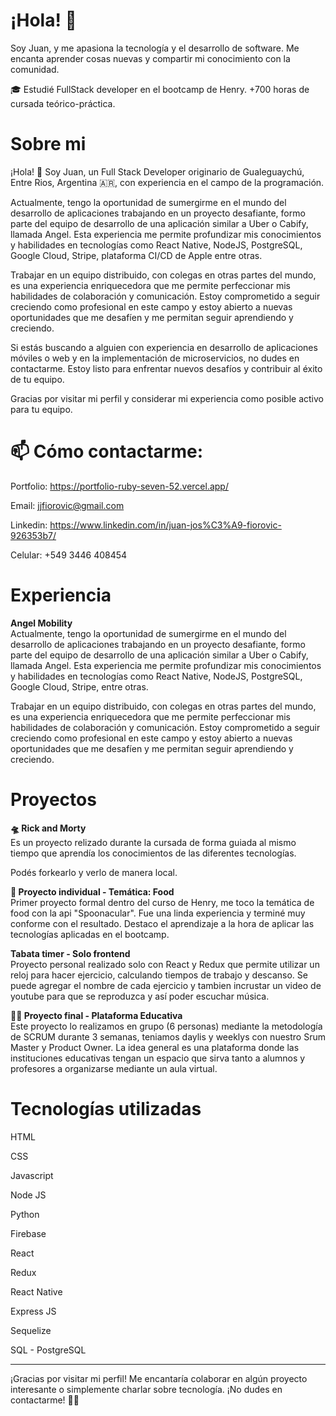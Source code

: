 # **¡Hola!** 👋
Soy Juan, y me apasiona la tecnología y el desarrollo de software. Me encanta aprender cosas nuevas y compartir mi conocimiento con la comunidad.

🎓 Estudié FullStack developer en el bootcamp de Henry. +700 horas de cursada teórico-práctica.

# **Sobre mi**

¡Hola! 👋 Soy Juan, un Full Stack Developer originario de Gualeguaychú, Entre Rios, Argentina 🇦🇷, con experiencia en el campo de la programación.

 Actualmente, tengo la oportunidad de sumergirme en el mundo del desarrollo de aplicaciones trabajando en un proyecto desafiante, formo parte del equipo de desarrollo de una aplicación similar a Uber o Cabify, llamada Angel. Esta experiencia me permite profundizar mis conocimientos y habilidades en tecnologías como React Native, NodeJS, PostgreSQL, Google Cloud, Stripe, plataforma CI/CD de Apple entre otras.

Trabajar en un equipo distribuido, con colegas en otras partes del mundo, es una experiencia enriquecedora que me permite perfeccionar mis habilidades de colaboración y comunicación. Estoy comprometido a seguir creciendo como profesional en este campo y estoy abierto a nuevas oportunidades que me desafíen y me permitan seguir aprendiendo y creciendo.

Si estás buscando a alguien con experiencia en desarrollo de aplicaciones móviles o web y en la implementación de microservicios, no dudes en contactarme. Estoy listo para enfrentar nuevos desafíos y contribuir al éxito de tu equipo.

Gracias por visitar mi perfil y considerar mi experiencia como posible activo para tu equipo.

# **📫 Cómo contactarme:**

Portfolio: https://portfolio-ruby-seven-52.vercel.app/

Email: jjfiorovic@gmail.com<br />

Linkedin: https://www.linkedin.com/in/juan-jos%C3%A9-fiorovic-926353b7/<br />

Celular: +549 3446 408454<br />

# **Experiencia**

**Angel Mobility**
<br />
 Actualmente, tengo la oportunidad de sumergirme en el mundo del desarrollo de aplicaciones trabajando en un proyecto desafiante, formo parte del equipo de desarrollo de una aplicación similar a Uber o Cabify, llamada Angel. Esta experiencia me permite profundizar mis conocimientos y habilidades en tecnologías como React Native, NodeJS, PostgreSQL, Google Cloud, Stripe, entre otras.

Trabajar en un equipo distribuido, con colegas en otras partes del mundo, es una experiencia enriquecedora que me permite perfeccionar mis habilidades de colaboración y comunicación. Estoy comprometido a seguir creciendo como profesional en este campo y estoy abierto a nuevas oportunidades que me desafíen y me permitan seguir aprendiendo y creciendo.


# **Proyectos**

**🛸 Rick and Morty** 
<br />
Es un proyecto relizado durante la cursada de forma guiada al mismo tiempo que aprendía los conocimientos de las diferentes tecnologías.

Podés forkearlo y verlo de manera local.


**🍕 Proyecto individual - Temática: Food**
<br />
Primer proyecto formal dentro del curso de Henry, me toco la temática de food con la api "Spoonacular".
Fue una linda experiencia y terminé muy conforme con el resultado. Destaco el aprendizaje a la hora de aplicar las tecnologías aplicadas en el bootcamp.

**Tabata timer - Solo frontend**
<br />
Proyecto personal realizado solo con React y Redux que permite utilizar un reloj para hacer ejercicio, calculando tiempos de trabajo y descanso. Se puede agregar el nombre de cada ejercicio y tambien incrustar un video de youtube para que se reproduzca y así poder escuchar música.


**🧑‍🏫 Proyecto final - Plataforma Educativa**
<br />
Este proyecto lo realizamos en grupo (6 personas) mediante la metodología de SCRUM durante 3 semanas, teniamos daylis y weeklys con nuestro Srum Master y Product Owner.
La idea general es una plataforma donde las instituciones educativas tengan un espacio que sirva tanto a alumnos y profesores a organizarse mediante un aula virtual.

# **Tecnologías utilizadas**

HTML

CSS

Javascript

Node JS

Python

Firebase

React

Redux

React Native

Express JS

Sequelize

SQL - PostgreSQL

<hr/>
¡Gracias por visitar mi perfil! Me encantaría colaborar en algún proyecto interesante o simplemente charlar sobre tecnología. ¡No dudes en contactarme! 👋👋
